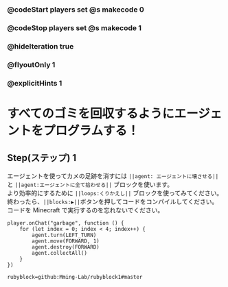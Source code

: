 ### @codeStart players set @s makecode 0
### @codeStop players set @s makecode 1

### @hideIteration true 
### @flyoutOnly 1
### @explicitHints 1


# すべてのゴミを回収するようにエージェントをプログラムする！

## Step(ステップ) 1 
エージェントを使ってカメの足跡を消すには ``||agent: エージェントに壊させる||`` と ``||agent:エージェントに全て拾わせる||`` ブロックを使います。 </br>
より効率的にするために ``||loops:くりかえし||`` ブロックを使ってみてください。 </br>
終わったら、``||blocks:▶||``ボタンを押してコードをコンパイルしてください。 </br>
コードを Minecraft で実行するのを忘れないでください。 </br>

```ghost
player.onChat("garbage", function () {
    for (let index = 0; index < 4; index++) {
        agent.turn(LEFT_TURN)
        agent.move(FORWARD, 1)
        agent.destroy(FORWARD)
        agent.collectAll()
    }
})
```
```package
rubyblock=github:Mming-Lab/rubyblock1#master
```
